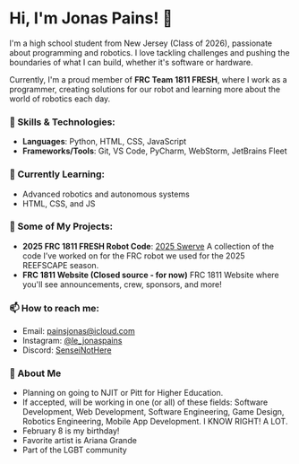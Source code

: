 # Hi, I'm Jonas Pains! 👋  
I'm a high school student from New Jersey (Class of 2026), passionate about programming and robotics. I love tackling challenges and pushing the boundaries of what I can build, whether it's software or hardware.

Currently, I'm a proud member of **FRC Team 1811 FRESH**, where I work as a programmer, creating solutions for our robot and learning more about the world of robotics each day.

### 🚀 Skills & Technologies:
- **Languages**: Python, HTML, CSS, JavaScript
- **Frameworks/Tools**: Git, VS Code, PyCharm, WebStorm, JetBrains Fleet

### 🌱 Currently Learning:
- Advanced robotics and autonomous systems
- HTML, CSS, and JS

### 📝 Some of My Projects:
- **2025 FRC 1811 FRESH Robot Code**: [2025 Swerve](https://github.com/SenseiNotHere/2025Swerve)
  A collection of the code I’ve worked on for the FRC robot we used for the 2025 REEFSCAPE season.
-  **FRC 1811 Website (Closed source - for now)**
  FRC 1811 Website where you'll see announcements, crew, sponsors, and more!

### 📫 How to reach me:
- Email: [painsjonas@icloud.com](mailto:painsjonas@icloud.com)
- Instagram: [@le_jonaspains](instagram.com/le_jonaspains)
- Discord: [SenseiNotHere](discord.com/users/961762463823593523)

### 🧑 About Me
- Planning on going to NJIT or Pitt for Higher Education.
- If accepted, will be working in one (or all) of these fields: Software Development, Web Development, Software Engineering, Game Design, Robotics Engineering, Mobile App Development. I KNOW RIGHT! A LOT.
- February 8 is my birthday!
- Favorite artist is Ariana Grande
- Part of the LGBT community
